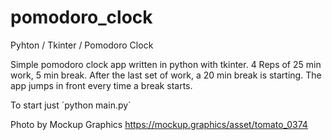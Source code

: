 # pomodoro_clock
Pyhton / Tkinter / Pomodoro Clock

Simple pomodoro clock app written in python with tkinter. 4 Reps of 25 min work, 5 min break. After the last set of work, a 20 min break is starting. The app jumps in front every time a break starts.

To start just ´python main.py´

Photo by Mockup Graphics https://mockup.graphics/asset/tomato_0374